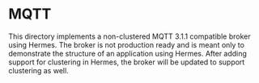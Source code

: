 # MQTT
This directory implements a non-clustered MQTT 3.1.1 compatible broker using Hermes. The broker is not production ready and is meant only to demonstrate the structure of an application using Hermes. After adding support for clustering in Hermes, the broker will be updated to support clustering as well.
